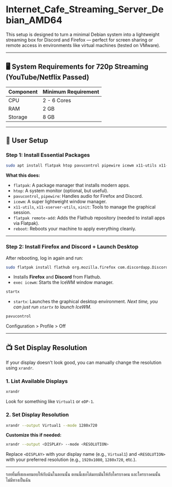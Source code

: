 # Internet_Cafe_Streaming_Server_Debian_AMD64

This setup is designed to turn a minimal Debian system into a lightweight streaming box for Discord and Firefox — perfect for screen sharing or remote access in environments like virtual machines (tested on VMware).

---

## 🖥️ System Requirements for 720p Streaming (YouTube/Netflix Passed)

| Component | Minimum Requirement |
| --------- | ------------------- |
| CPU       | 2 - 6 Cores         |
| RAM       | 2 GB                |
| Storage   | 8 GB                |

---

## 🔐 User Setup

### Step 1: Install Essential Packages

```bash
sudo apt install flatpak htop pavucontrol pipewire icewm x11-utils x11-xserver-utils xinit -y && sudo flatpak remote-add --if-not-exists flathub https://dl.flathub.org/repo/flathub.flatpakrepo && sudo reboot
```

**What this does:**

* `flatpak`: A package manager that installs modern apps.
* `htop`: A system monitor (optional, but useful).
* `pavucontrol`, `pipewire`: Handles audio for Firefox and Discord.
* `icewm`: A super lightweight window manager.
* `x11-utils`, `x11-xserver-utils`, `xinit`: Tools to manage the graphical session.
* `flatpak remote-add`: Adds the Flathub repository (needed to install apps via Flatpak).
* `reboot`: Reboots your machine to apply everything cleanly.

---

### Step 2: Install Firefox and Discord + Launch Desktop

After rebooting, log in again and run:

```bash
sudo flatpak install flathub org.mozilla.firefox com.discordapp.Discord && exec icewm
```

* Installs **Firefox** and **Discord** from Flathub.
* `exec icewm`: Starts the IceWM window manager.

```bash
startx
```

* `startx`: Launches the graphical desktop environment.
*Next time, you can just run `startx` to launch IceWM.*

```bash
pavucontrol
```
Configuration > Profile > Off

---

## 📺 Set Display Resolution

If your display doesn't look good, you can manually change the resolution using `xrandr`.

### 1. List Available Displays

```bash
xrandr
```

Look for something like `Virtual1` or `eDP-1`.

### 2. Set Display Resolution

```bash
xrandr --output Virtual1 --mode 1280x720
```

**Customize this if needed:**

```bash
xrandr --output <DISPLAY> --mode <RESOLUTION>
```

Replace `<DISPLAY>` with your display name (e.g., `Virtual1`) and `<RESOLUTION>` with your preferred resolution (e.g., `1920x1080`, `1280x720`, etc.).

---

รอยยิ้มที่เธอเคยมอบให้กับฉันในตอนนั้น ตอนนี้เธอได้มอบมันให้กับใครบางคน และใครบางคนนั้นไม่มีทางเป็นฉัน
